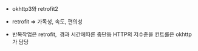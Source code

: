 - okhttp3와 retrofit2

- retrofit => 가독성, 속도, 편의성

- 반복작업은 retrofit,  경과 시간에따른 중단등 HTTP의 저수준을 컨트롤은 okhttp가 담당